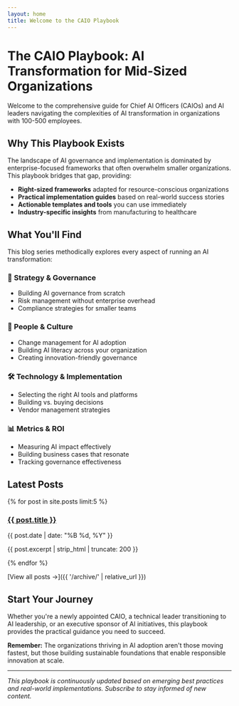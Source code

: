 ```yaml
---
layout: home
title: Welcome to the CAIO Playbook
---
```


# The CAIO Playbook: AI Transformation for Mid-Sized Organizations

Welcome to the comprehensive guide for Chief AI Officers (CAIOs) and AI leaders navigating the complexities of AI transformation in organizations with 100-500 employees.

## Why This Playbook Exists

The landscape of AI governance and implementation is dominated by enterprise-focused frameworks that often overwhelm smaller organizations. This playbook bridges that gap, providing:

- **Right-sized frameworks** adapted for resource-conscious organizations
- **Practical implementation guides** based on real-world success stories
- **Actionable templates and tools** you can use immediately
- **Industry-specific insights** from manufacturing to healthcare

## What You'll Find

This blog series methodically explores every aspect of running an AI transformation:

### 🎯 Strategy & Governance
- Building AI governance from scratch
- Risk management without enterprise overhead
- Compliance strategies for smaller teams

### 👥 People & Culture
- Change management for AI adoption
- Building AI literacy across your organization
- Creating innovation-friendly governance

### 🛠️ Technology & Implementation
- Selecting the right AI tools and platforms
- Building vs. buying decisions
- Vendor management strategies

### 📊 Metrics & ROI
- Measuring AI impact effectively
- Building business cases that resonate
- Tracking governance effectiveness

## Latest Posts

{% for post in site.posts limit:5 %}
  <article class="post-preview">
    <h3><a href="{{ post.url | relative_url }}">{{ post.title }}</a></h3>
    <time datetime="{{ post.date | date_to_xmlschema }}">{{ post.date | date: "%B %d, %Y" }}</time>
    <p>{{ post.excerpt | strip_html | truncate: 200 }}</p>
  </article>
{% endfor %}

[View all posts →]({{ '/archive/' | relative_url }})

## Start Your Journey

Whether you're a newly appointed CAIO, a technical leader transitioning to AI leadership, or an executive sponsor of AI initiatives, this playbook provides the practical guidance you need to succeed.

**Remember:** The organizations thriving in AI adoption aren't those moving fastest, but those building sustainable foundations that enable responsible innovation at scale.

---

*This playbook is continuously updated based on emerging best practices and real-world implementations. Subscribe to stay informed of new content.*